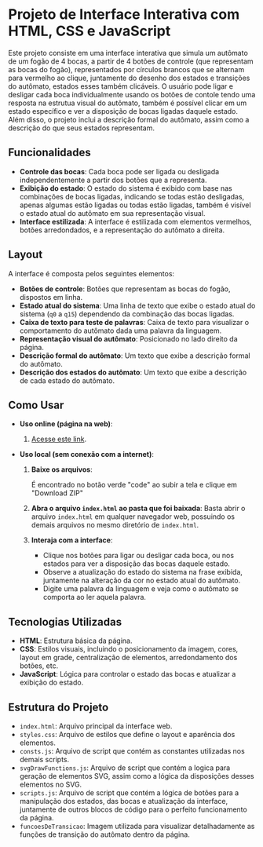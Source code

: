 # Projeto de Interface Interativa com HTML, CSS e JavaScript

Este projeto consiste em uma interface interativa que simula um autômato de um fogão de 4 bocas, a partir de 4 botões de controle (que representam as bocas do fogão), representados por círculos brancos que se alternam para vermelho ao clique, juntamente do desenho dos estados e transições do autômato, estados esses também clicáveis. O usuário pode ligar e desligar cada boca individualmente usando os botões de contole tendo uma resposta na estrutua visual do autômato, também é possível clicar em um estado específico e ver a disposição de bocas ligadas daquele estado. Além disso, o projeto inclui a descrição formal do autômato, assim como a descrição do que seus estados representam.


## Funcionalidades

- **Controle das bocas**: Cada boca pode ser ligada ou desligada independentemente a partir dos botões que a representa.
- **Exibição do estado**: O estado do sistema é exibido com base nas combinações de bocas ligadas, indicando se todas estão desligadas, apenas algumas estão ligadas ou todas estão ligadas, também é visível o estado atual do autômato em sua representação visual.
- **Interface estilizada**: A interface é estilizada com elementos vermelhos, botões arredondados, e a representação do autômato a direita.


## Layout

A interface é composta pelos seguintes elementos:
- **Botões de controle**: Botões que representam as bocas do fogão, dispostos em linha.
- **Estado atual do sistema**: Uma linha de texto que exibe o estado atual do sistema (`q0` a `q15`) dependendo da combinação das bocas ligadas.
- **Caixa de texto para teste de palavras**: Caixa de texto para visualizar o comportamento do autômato dada uma palavra da linguagem.
- **Representação visual do autômato**: Posicionado no lado direito da página.
- **Descrição formal do autômato**: Um texto que exibe a descrição formal do autômato.
- **Descrição dos estados do autômato**: Um texto que exibe a descrição de cada estado do autômato.

## Como Usar

- **Uso online (página na web)**:
    1. [Acesse este link](https://cesinhaaaa.github.io/TC-2024.1/).

- **Uso local (sem conexão com a internet)**:
    1. **Baixe os arquivos**:
    
        É encontrado no botão verde "code" ao subir a tela e clique em "Download ZIP"
    
    2. **Abra o arquivo `index.html` ao pasta que foi baixada**:
        Basta abrir o arquivo `index.html` em qualquer navegador web, possuindo os demais arquivos no mesmo diretório de `index.html`.
    
    3. **Interaja com a interface**:
        - Clique nos botões para ligar ou desligar cada boca, ou nos estados para ver a disposição das bocas daquele estado.
        - Observe a atualização do estado do sistema na frase exibida, juntamente na alteração da cor no estado atual do autômato.
        - Digite uma palavra da linguagem e veja como o autômato se comporta ao ler aquela palavra.

## Tecnologias Utilizadas

- **HTML**: Estrutura básica da página.
- **CSS**: Estilos visuais, incluindo o posicionamento da imagem, cores, layout em grade, centralização de elementos, arredondamento dos botões, etc.
- **JavaScript**: Lógica para controlar o estado das bocas e atualizar a exibição do estado.

## Estrutura do Projeto

- `index.html`: Arquivo principal da interface web.
- `styles.css`: Arquivo de estilos que define o layout e aparência dos elementos.
- `consts.js`: Arquivo de script que contém as constantes utilizadas nos demais scripts.
- `svgDrawFunctions.js`: Arquivo de script que contém a logica para geração de elementos SVG, assim como a lógica da disposições desses elementos no SVG.
- `scripts.js`: Arquivo de script que contém a lógica de botões para a manipulação dos estados, das bocas e atualização da interface, juntamente de outros blocos de código para o perfeito funcionamento da página.
- `funcoesDeTransicao`: Imagem utilizada para visualizar detalhadamente as funções de transição do autômato dentro da página.
